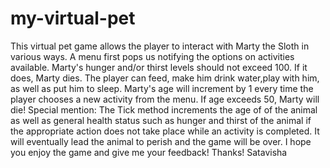 # my-virtual-pet
This virtual pet game allows the player to interact with Marty the Sloth in various ways. A menu first pops us notifying the options on activities available. Marty's hunger and/or thirst levels should not exceed 100. If it does, Marty dies. The player can feed, make him drink water,play with him, as well as put him to sleep. Marty's age will increment by 1 every time the player chooses a new activity from the menu. If age exceeds 50, Marty will die!
Special mention:
The Tick method increments the age of of the animal as well as general health
status such as hunger and thirst of the animal if the appropriate action does not take place while an activity is completed. It will eventually lead the animal to perish and the game will be over.
I hope you enjoy the game and give me your feedback!
Thanks!
Satavisha

